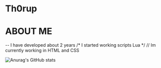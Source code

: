# Th0rup

# ABOUT ME #
<!-- My name is Th0rup -->
-- I have developed about 2 years
/* I started working scripts Lua */
// Im currently working in HTML and CSS 






![Anurag's GitHub stats](https://github-readme-stats.vercel.app/api?username=Mathias-TC&theme=react&show_icons=true)

